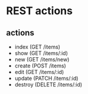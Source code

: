 # REST actions

## actions
- index (GET /items)
- show (GET /items/:id)
- new (GET /items/new)
- create (POST /items)
- edit (GET /items/:id)
- update (PATCH /items/:id)
- destroy (DELETE /items/:id)